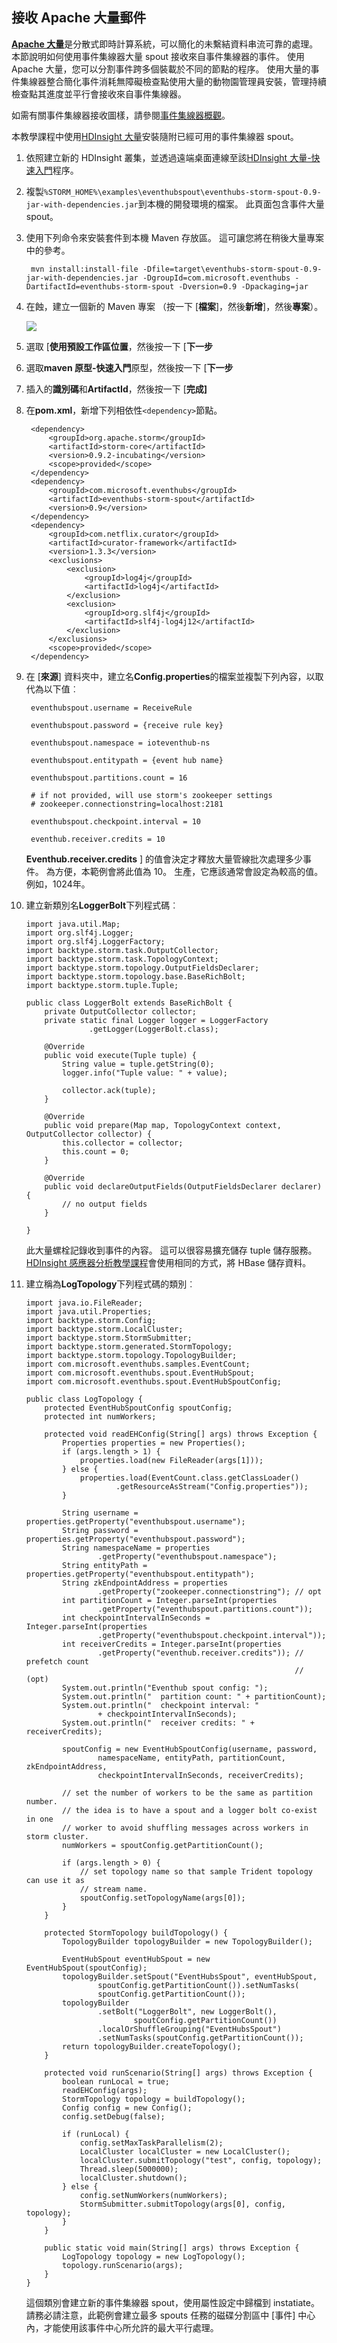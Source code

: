 ## <a name="receive-messages-with-apache-storm"></a>接收 Apache 大量郵件

[**Apache 大量**](https://storm.incubator.apache.org)是分散式即時計算系統，可以簡化的未繫結資料串流可靠的處理。 本節說明如何使用事件集線器大量 spout 接收來自事件集線器的事件。 使用 Apache 大量，您可以分割事件跨多個裝載於不同的節點的程序。 使用大量的事件集線器整合簡化事件消耗無障礙檢查點使用大量的動物園管理員安裝，管理持續檢查點其進度並平行會接收來自事件集線器。

如需有關事件集線器接收圖樣，請參閱[事件集線器概觀][]。

本教學課程中使用[HDInsight 大量][]安裝隨附已經可用的事件集線器 spout。

1. 依照建立新的 HDInsight 叢集，並透過遠端桌面連線至該[HDInsight 大量-快速入門](../articles/hdinsight/hdinsight-storm-overview.md)程序。

2. 複製`%STORM_HOME%\examples\eventhubspout\eventhubs-storm-spout-0.9-jar-with-dependencies.jar`到本機的開發環境的檔案。 此頁面包含事件大量 spout。

3. 使用下列命令來安裝套件到本機 Maven 存放區。 這可讓您將在稍後大量專案中的參考。

        mvn install:install-file -Dfile=target\eventhubs-storm-spout-0.9-jar-with-dependencies.jar -DgroupId=com.microsoft.eventhubs -DartifactId=eventhubs-storm-spout -Dversion=0.9 -Dpackaging=jar

4. 在蝕，建立一個新的 Maven 專案 （按一下 [**檔案**]，然後**新增**]，然後**專案**）。

    ![][12]

5. 選取 [**使用預設工作區位置**，然後按一下 [**下一步**

6. 選取**maven 原型-快速入門**原型，然後按一下 [**下一步**

7. 插入的**識別碼**和**ArtifactId**，然後按一下 [**完成]**

8. 在**pom.xml**，新增下列相依性`<dependency>`節點。

        <dependency>
            <groupId>org.apache.storm</groupId>
            <artifactId>storm-core</artifactId>
            <version>0.9.2-incubating</version>
            <scope>provided</scope>
        </dependency>
        <dependency>
            <groupId>com.microsoft.eventhubs</groupId>
            <artifactId>eventhubs-storm-spout</artifactId>
            <version>0.9</version>
        </dependency>
        <dependency>
            <groupId>com.netflix.curator</groupId>
            <artifactId>curator-framework</artifactId>
            <version>1.3.3</version>
            <exclusions>
                <exclusion>
                    <groupId>log4j</groupId>
                    <artifactId>log4j</artifactId>
                </exclusion>
                <exclusion>
                    <groupId>org.slf4j</groupId>
                    <artifactId>slf4j-log4j12</artifactId>
                </exclusion>
            </exclusions>
            <scope>provided</scope>
        </dependency>

9. 在 [**來源**] 資料夾中，建立名**Config.properties**的檔案並複製下列內容，以取代為以下值︰

        eventhubspout.username = ReceiveRule

        eventhubspout.password = {receive rule key}

        eventhubspout.namespace = ioteventhub-ns

        eventhubspout.entitypath = {event hub name}

        eventhubspout.partitions.count = 16

        # if not provided, will use storm's zookeeper settings
        # zookeeper.connectionstring=localhost:2181

        eventhubspout.checkpoint.interval = 10

        eventhub.receiver.credits = 10

    **Eventhub.receiver.credits** ] 的值會決定才釋放大量管線批次處理多少事件。 為方便，本範例會將此值為 10。 生產，它應該通常會設定為較高的值。例如，1024年。

10. 建立新類別名**LoggerBolt**下列程式碼︰

        import java.util.Map;
        import org.slf4j.Logger;
        import org.slf4j.LoggerFactory;
        import backtype.storm.task.OutputCollector;
        import backtype.storm.task.TopologyContext;
        import backtype.storm.topology.OutputFieldsDeclarer;
        import backtype.storm.topology.base.BaseRichBolt;
        import backtype.storm.tuple.Tuple;

        public class LoggerBolt extends BaseRichBolt {
            private OutputCollector collector;
            private static final Logger logger = LoggerFactory
                      .getLogger(LoggerBolt.class);

            @Override
            public void execute(Tuple tuple) {
                String value = tuple.getString(0);
                logger.info("Tuple value: " + value);

                collector.ack(tuple);
            }

            @Override
            public void prepare(Map map, TopologyContext context, OutputCollector collector) {
                this.collector = collector;
                this.count = 0;
            }

            @Override
            public void declareOutputFields(OutputFieldsDeclarer declarer) {
                // no output fields
            }

        }

    此大量螺栓記錄收到事件的內容。 這可以很容易擴充儲存 tuple 儲存服務。 [HDInsight 感應器分析教學課程]會使用相同的方式，將 HBase 儲存資料。

11. 建立稱為**LogTopology**下列程式碼的類別︰

        import java.io.FileReader;
        import java.util.Properties;
        import backtype.storm.Config;
        import backtype.storm.LocalCluster;
        import backtype.storm.StormSubmitter;
        import backtype.storm.generated.StormTopology;
        import backtype.storm.topology.TopologyBuilder;
        import com.microsoft.eventhubs.samples.EventCount;
        import com.microsoft.eventhubs.spout.EventHubSpout;
        import com.microsoft.eventhubs.spout.EventHubSpoutConfig;

        public class LogTopology {
            protected EventHubSpoutConfig spoutConfig;
            protected int numWorkers;

            protected void readEHConfig(String[] args) throws Exception {
                Properties properties = new Properties();
                if (args.length > 1) {
                    properties.load(new FileReader(args[1]));
                } else {
                    properties.load(EventCount.class.getClassLoader()
                            .getResourceAsStream("Config.properties"));
                }

                String username = properties.getProperty("eventhubspout.username");
                String password = properties.getProperty("eventhubspout.password");
                String namespaceName = properties
                        .getProperty("eventhubspout.namespace");
                String entityPath = properties.getProperty("eventhubspout.entitypath");
                String zkEndpointAddress = properties
                        .getProperty("zookeeper.connectionstring"); // opt
                int partitionCount = Integer.parseInt(properties
                        .getProperty("eventhubspout.partitions.count"));
                int checkpointIntervalInSeconds = Integer.parseInt(properties
                        .getProperty("eventhubspout.checkpoint.interval"));
                int receiverCredits = Integer.parseInt(properties
                        .getProperty("eventhub.receiver.credits")); // prefetch count
                                                                    // (opt)
                System.out.println("Eventhub spout config: ");
                System.out.println("  partition count: " + partitionCount);
                System.out.println("  checkpoint interval: "
                        + checkpointIntervalInSeconds);
                System.out.println("  receiver credits: " + receiverCredits);

                spoutConfig = new EventHubSpoutConfig(username, password,
                        namespaceName, entityPath, partitionCount, zkEndpointAddress,
                        checkpointIntervalInSeconds, receiverCredits);

                // set the number of workers to be the same as partition number.
                // the idea is to have a spout and a logger bolt co-exist in one
                // worker to avoid shuffling messages across workers in storm cluster.
                numWorkers = spoutConfig.getPartitionCount();

                if (args.length > 0) {
                    // set topology name so that sample Trident topology can use it as
                    // stream name.
                    spoutConfig.setTopologyName(args[0]);
                }
            }

            protected StormTopology buildTopology() {
                TopologyBuilder topologyBuilder = new TopologyBuilder();

                EventHubSpout eventHubSpout = new EventHubSpout(spoutConfig);
                topologyBuilder.setSpout("EventHubsSpout", eventHubSpout,
                        spoutConfig.getPartitionCount()).setNumTasks(
                        spoutConfig.getPartitionCount());
                topologyBuilder
                        .setBolt("LoggerBolt", new LoggerBolt(),
                                spoutConfig.getPartitionCount())
                        .localOrShuffleGrouping("EventHubsSpout")
                        .setNumTasks(spoutConfig.getPartitionCount());
                return topologyBuilder.createTopology();
            }

            protected void runScenario(String[] args) throws Exception {
                boolean runLocal = true;
                readEHConfig(args);
                StormTopology topology = buildTopology();
                Config config = new Config();
                config.setDebug(false);

                if (runLocal) {
                    config.setMaxTaskParallelism(2);
                    LocalCluster localCluster = new LocalCluster();
                    localCluster.submitTopology("test", config, topology);
                    Thread.sleep(5000000);
                    localCluster.shutdown();
                } else {
                    config.setNumWorkers(numWorkers);
                    StormSubmitter.submitTopology(args[0], config, topology);
                }
            }

            public static void main(String[] args) throws Exception {
                LogTopology topology = new LogTopology();
                topology.runScenario(args);
            }
        }


    這個類別會建立新的事件集線器 spout，使用屬性設定中歸檔到 instatiate。 請務必請注意，此範例會建立最多 spouts 任務的磁碟分割區中 [事件] 中心內，才能使用該事件中心所允許的最大平行處理。

<!-- Links -->
[事件集線器概觀]: ../articles/event-hubs/event-hubs-overview.md
[HDInsight 大量]: ../articles/hdinsight/hdinsight-storm-overview.md
[HDInsight 感應器分析教學課程]: ../articles/hdinsight/hdinsight-storm-sensor-data-analysis.md

<!-- Images -->

[12]: ./media/service-bus-event-hubs-get-started-receive-storm/create-storm1.png
